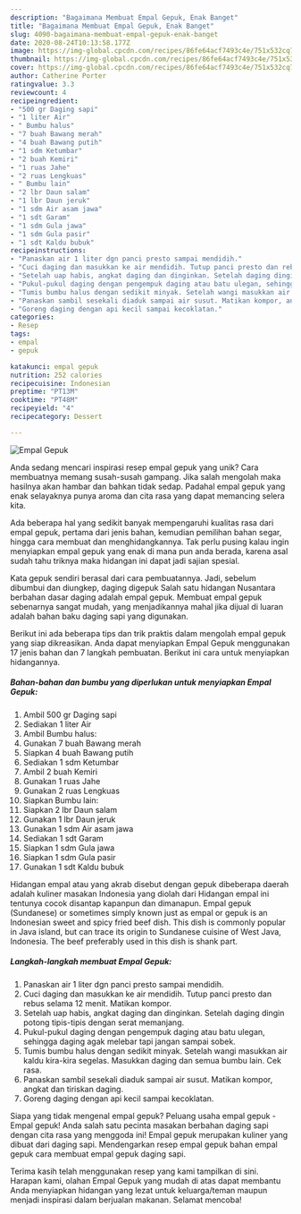 ```yaml
---
description: "Bagaimana Membuat Empal Gepuk, Enak Banget"
title: "Bagaimana Membuat Empal Gepuk, Enak Banget"
slug: 4090-bagaimana-membuat-empal-gepuk-enak-banget
date: 2020-08-24T10:13:58.177Z
image: https://img-global.cpcdn.com/recipes/86fe64acf7493c4e/751x532cq70/empal-gepuk-foto-resep-utama.jpg
thumbnail: https://img-global.cpcdn.com/recipes/86fe64acf7493c4e/751x532cq70/empal-gepuk-foto-resep-utama.jpg
cover: https://img-global.cpcdn.com/recipes/86fe64acf7493c4e/751x532cq70/empal-gepuk-foto-resep-utama.jpg
author: Catherine Porter
ratingvalue: 3.3
reviewcount: 4
recipeingredient:
- "500 gr Daging sapi"
- "1 liter Air"
- " Bumbu halus"
- "7 buah Bawang merah"
- "4 buah Bawang putih"
- "1 sdm Ketumbar"
- "2 buah Kemiri"
- "1 ruas Jahe"
- "2 ruas Lengkuas"
- " Bumbu lain"
- "2 lbr Daun salam"
- "1 lbr Daun jeruk"
- "1 sdm Air asam jawa"
- "1 sdt Garam"
- "1 sdm Gula jawa"
- "1 sdm Gula pasir"
- "1 sdt Kaldu bubuk"
recipeinstructions:
- "Panaskan air 1 liter dgn panci presto sampai mendidih."
- "Cuci daging dan masukkan ke air mendidih. Tutup panci presto dan rebus selama 12 menit. Matikan kompor."
- "Setelah uap habis, angkat daging dan dinginkan. Setelah daging dingin potong tipis-tipis dengan serat memanjang."
- "Pukul-pukul daging dengan pengempuk daging atau batu ulegan, sehingga daging agak melebar tapi jangan sampai sobek."
- "Tumis bumbu halus dengan sedikit minyak. Setelah wangi masukkan air kaldu kira-kira segelas. Masukkan daging dan semua bumbu lain. Cek rasa."
- "Panaskan sambil sesekali diaduk sampai air susut. Matikan kompor, angkat dan tiriskan daging."
- "Goreng daging dengan api kecil sampai kecoklatan."
categories:
- Resep
tags:
- empal
- gepuk

katakunci: empal gepuk 
nutrition: 252 calories
recipecuisine: Indonesian
preptime: "PT13M"
cooktime: "PT48M"
recipeyield: "4"
recipecategory: Dessert

---
```



![Empal Gepuk](https://img-global.cpcdn.com/recipes/86fe64acf7493c4e/751x532cq70/empal-gepuk-foto-resep-utama.jpg)

Anda sedang mencari inspirasi resep empal gepuk yang unik? Cara membuatnya memang susah-susah gampang. Jika salah mengolah maka hasilnya akan hambar dan bahkan tidak sedap. Padahal empal gepuk yang enak selayaknya punya aroma dan cita rasa yang dapat memancing selera kita.

Ada beberapa hal yang sedikit banyak mempengaruhi kualitas rasa dari empal gepuk, pertama dari jenis bahan, kemudian pemilihan bahan segar, hingga cara membuat dan menghidangkannya. Tak perlu pusing kalau ingin menyiapkan empal gepuk yang enak di mana pun anda berada, karena asal sudah tahu triknya maka hidangan ini dapat jadi sajian spesial.

Kata gepuk sendiri berasal dari cara pembuatannya. Jadi, sebelum dibumbui dan diungkep, daging digepuk Salah satu hidangan Nusantara berbahan dasar daging adalah empal gepuk. Membuat empal gepuk sebenarnya sangat mudah, yang menjadikannya mahal jika dijual di luaran adalah bahan baku daging sapi yang digunakan.


Berikut ini ada beberapa tips dan trik praktis dalam mengolah empal gepuk yang siap dikreasikan. Anda dapat menyiapkan Empal Gepuk menggunakan 17 jenis bahan dan 7 langkah pembuatan. Berikut ini cara untuk menyiapkan hidangannya.

<!--inarticleads1-->

##### Bahan-bahan dan bumbu yang diperlukan untuk menyiapkan Empal Gepuk:

1. Ambil 500 gr Daging sapi
1. Sediakan 1 liter Air
1. Ambil  Bumbu halus:
1. Gunakan 7 buah Bawang merah
1. Siapkan 4 buah Bawang putih
1. Sediakan 1 sdm Ketumbar
1. Ambil 2 buah Kemiri
1. Gunakan 1 ruas Jahe
1. Gunakan 2 ruas Lengkuas
1. Siapkan  Bumbu lain:
1. Siapkan 2 lbr Daun salam
1. Gunakan 1 lbr Daun jeruk
1. Gunakan 1 sdm Air asam jawa
1. Sediakan 1 sdt Garam
1. Siapkan 1 sdm Gula jawa
1. Siapkan 1 sdm Gula pasir
1. Gunakan 1 sdt Kaldu bubuk


Hidangan empal atau yang akrab disebut dengan gepuk dibeberapa daerah adalah kuliner masakan Indonesia yang diolah dari Hidangan empal ini tentunya cocok disantap kapanpun dan dimanapun. Empal gepuk (Sundanese) or sometimes simply known just as empal or gepuk is an Indonesian sweet and spicy fried beef dish. This dish is commonly popular in Java island, but can trace its origin to Sundanese cuisine of West Java, Indonesia. The beef preferably used in this dish is shank part. 

<!--inarticleads2-->

##### Langkah-langkah membuat Empal Gepuk:

1. Panaskan air 1 liter dgn panci presto sampai mendidih.
1. Cuci daging dan masukkan ke air mendidih. Tutup panci presto dan rebus selama 12 menit. Matikan kompor.
1. Setelah uap habis, angkat daging dan dinginkan. Setelah daging dingin potong tipis-tipis dengan serat memanjang.
1. Pukul-pukul daging dengan pengempuk daging atau batu ulegan, sehingga daging agak melebar tapi jangan sampai sobek.
1. Tumis bumbu halus dengan sedikit minyak. Setelah wangi masukkan air kaldu kira-kira segelas. Masukkan daging dan semua bumbu lain. Cek rasa.
1. Panaskan sambil sesekali diaduk sampai air susut. Matikan kompor, angkat dan tiriskan daging.
1. Goreng daging dengan api kecil sampai kecoklatan.


Siapa yang tidak mengenal empal gepuk? Peluang usaha empal gepuk -Empal gepuk! Anda salah satu pecinta masakan berbahan daging sapi dengan cita rasa yang menggoda ini! Empal gepuk merupakan kuliner yang dibuat dari daging sapi. Mendengarkan resep empal gepuk bahan empal gepuk cara membuat empal gepuk daging sapi. 

Terima kasih telah menggunakan resep yang kami tampilkan di sini. Harapan kami, olahan Empal Gepuk yang mudah di atas dapat membantu Anda menyiapkan hidangan yang lezat untuk keluarga/teman maupun menjadi inspirasi dalam berjualan makanan. Selamat mencoba!

